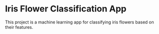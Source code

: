 # Iris Flower Classification App

This project is a machine learning app for classifying iris flowers based on their features.

